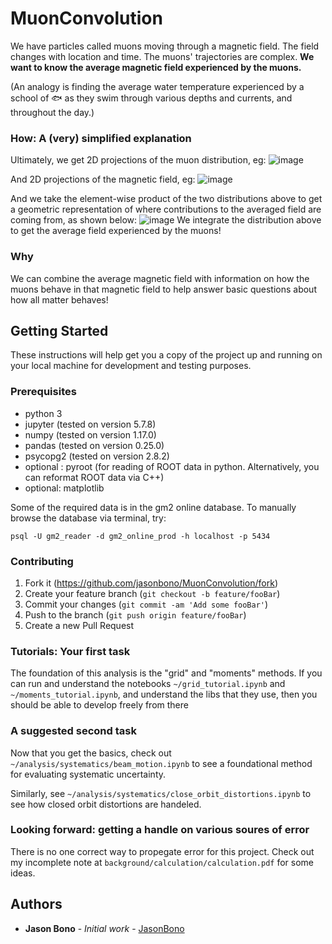 # MuonConvolution


We have particles called muons moving through a magnetic field. The field changes with location and time. The muons' trajectories are complex. **We want to know the average magnetic field experienced by the muons.** 

(An analogy is finding the average water temperature experienced by a school of :fish: as they swim  through various depths and currents, and throughout the day.)

### How: A (very) simplified explanation
Ultimately, we get 2D projections of the muon distribution, eg:
![image](https://drive.google.com/uc?export=view&id=174tx8yv8ITmqFdtiiO3TUytxuUOKJIFe)

And 2D projections of the magnetic field, eg:
![image](https://drive.google.com/uc?export=view&id=1ZCSGLTyMzHMvvA7AZktWK0XT2pD5XG3O)

And we take the element-wise product of the two distributions above to get a geometric representation of where contributions to the averaged field are coming from, as shown below:
![image](https://drive.google.com/uc?export=view&id=1U3g-nt_A_yrLvpwta9AB_yEA0DqWuBzw)
We integrate the distribution above to get the average field experienced by the muons!

### Why
We can combine the average magnetic field with information on how the muons behave in that magnetic field to help answer basic questions about how all matter behaves! 


## Getting Started
These instructions will help get you a copy of the project up and running on your local machine for development and testing purposes. 

### Prerequisites

- python 3
- jupyter (tested on version 5.7.8)
- numpy (tested on version 1.17.0)
- pandas (tested on version 0.25.0)
- psycopg2 (tested on version 2.8.2)
- optional : pyroot (for reading of ROOT data in python. Alternatively, you can reformat ROOT data via C++)
- optional: matplotlib

Some of the required data is in the gm2 online database. To manually browse the database via terminal, try:

	psql -U gm2_reader -d gm2_online_prod -h localhost -p 5434



### Contributing

1. Fork it (<https://github.com/jasonbono/MuonConvolution/fork>)
2. Create your feature branch (`git checkout -b feature/fooBar`)
3. Commit your changes (`git commit -am 'Add some fooBar'`)
4. Push to the branch (`git push origin feature/fooBar`)
5. Create a new Pull Request


### Tutorials: Your first task

The foundation of this analysis is the "grid" and "moments" methods. If you can run and understand the notebooks `~/grid_tutorial.ipynb` and `~/moments_tutorial.ipynb`, and understand the libs that they use, then you should be able to develop freely from there

### A suggested second task

Now that you get the basics, check out `~/analysis/systematics/beam_motion.ipynb` to see a foundational method for evaluating systematic uncertainty.

Similarly, see `~/analysis/systematics/close_orbit_distortions.ipynb` to see how closed orbit distortions are handeled.

### Looking forward: getting a handle on various soures of error

There is no one correct way to propegate error for this project. Check out my incomplete note at `background/calculation/calculation.pdf` for some ideas. 

## Authors

* **Jason Bono** - *Initial work* - [JasonBono](https://github.com/JasonBono)

 

	






